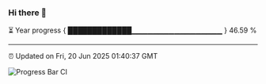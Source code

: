 ### Hi there 👋

⏳ Year progress { █████████████▁▁▁▁▁▁▁▁▁▁▁▁▁▁▁▁▁ } 46.59 %

---

⏰ Updated on Fri, 20 Jun 2025 01:40:37 GMT

![Progress Bar CI](https://github.com/liununu/liununu/workflows/Progress%20Bar%20CI/badge.svg)
